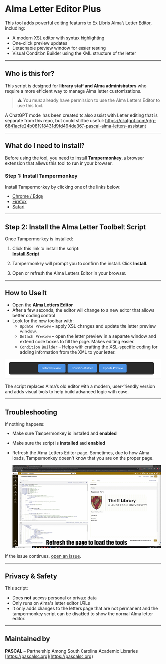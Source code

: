# Alma Letter Editor Plus

This tool adds powerful editing features to Ex Libris Alma’s Letter Editor, including:

- A modern XSL editor with syntax highlighting
- One-click preview updates
- Detachable preview window for easier testing
- Visual Condition Builder using the XML structure of the letter

---

## Who is this for?

This script is designed for **library staff and Alma administrators** who require a more efficient way to manage Alma letter customizations.

> ⚠️ You must already have permission to use the Alma Letters Editor to use this tool.

A ChatGPT model has been created to also assist with Letter editing that is separate from this repo, but could still be useful: https://chatgpt.com/g/g-6841acfe24b081918431d9fd494de367-pascal-alma-letters-assistant

---

## What do I need to install?

Before using the tool, you need to install **Tampermonkey**, a browser extension that allows this tool to run in your browser.

### Step 1: Install Tampermonkey

Install Tampermonkey by clicking one of the links below:

- [Chrome / Edge](https://www.tampermonkey.net/?ext=dhdg&browser=chrome)
- [Firefox](https://www.tampermonkey.net/?ext=dhdg&browser=firefox)
- [Safari](https://www.tampermonkey.net/?ext=dhdg&browser=safari)

---

## Step 2: Install the Alma Letter Toolbelt Script

Once Tampermonkey is installed:

1. Click this link to install the script:  
   **[Install Script](https://github.com/PASCAL-SC/alma-letter-editor-plus/raw/refs/heads/main/alma-letter-toolbelt.user.js)**

2. Tampermonkey will prompt you to confirm the install. Click **Install**.

3. Open or refresh the Alma Letters Editor in your browser.

---

## How to Use It

- Open the **Alma Letters Editor**
- After a few seconds, the editor will change to a new editor that allows better coding control
- Look for the new toolbar with:
  - `Update Preview` – apply XSL changes and update the letter preview window.
  - `Detach Preview` – open the letter preview in a separate window and extend code boxes to fill the page. Makes editing easier.
  - `Condition Builder` – Helps with crafting the XSL-specific coding for adding information from the XML to your letter.

 ![Preview of Condition Builder](https://github.com/PASCAL-SC/alma-letter-editor-plus/blob/main/.github/assets/navBar.png)

The script replaces Alma’s old editor with a modern, user-friendly version and adds visual tools to help build advanced logic with ease.

---

## Troubleshooting

If nothing happens:

- Make sure Tampermonkey is installed and **enabled**
- Make sure the script is **installed** and **enabled**
- Refresh the Alma Letters Editor page. Sometimes, due to how Alma loads, Tampermonkey doesn't know that you are on the proper page.

  ![Refresh Page](https://github.com/PASCAL-SC/alma-letter-editor-plus/blob/main/.github/assets/refreshPage.gif)

If the issue continues, [open an issue](https://github.com/PASCAL-SC/alma-letter-editor-plus/issues).

---

## Privacy & Safety

This script:

- Does **not** access personal or private data
- Only runs on Alma's letter editor URLs
- It only adds changes to the letters page that are not permanent and the tampermonkey script can be disabled to show the normal Alma letter editor.

---

## Maintained by

**PASCAL** – Partnership Among South Carolina Academic Libraries  
[https://pascalsc.org](https://pascalsc.org)
